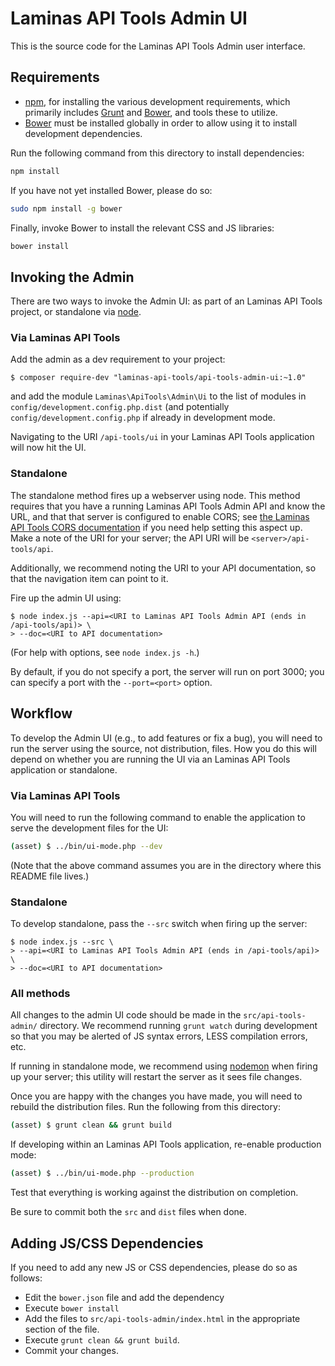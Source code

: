 Laminas API Tools Admin UI
==================

This is the source code for the Laminas API Tools Admin user interface.

Requirements
------------

- [npm](https://npmjs.org/), for installing the various development
  requirements, which primarily includes [Grunt](http://gruntjs.com) and
  [Bower](http://bower.io/), and tools these to utilize.
- [Bower](http://bower.io/) must be installed globally in order to allow using
  it to install development dependencies.

Run the following command from this directory to install dependencies:

```sh
npm install
```

If you have not yet installed Bower, please do so:

```sh
sudo npm install -g bower
```

Finally, invoke Bower to install the relevant CSS and JS libraries:

```sh
bower install
```

Invoking the Admin
------------------

There are two ways to invoke the Admin UI: as part of an Laminas API Tools project, or
standalone via [node](https://nodejs.org).

### Via Laminas API Tools

Add the admin as a dev requirement to your project:

```console
$ composer require-dev "laminas-api-tools/api-tools-admin-ui:~1.0"
```

and add the module `Laminas\ApiTools\Admin\Ui` to the list of modules in
`config/development.config.php.dist` (and potentially
`config/development.config.php` if already in development mode.

Navigating to the URI `/api-tools/ui` in your Laminas API Tools application will now hit the UI.

### Standalone

The standalone method fires up a webserver using node. This method requires that
you have a running Laminas API Tools Admin API and know the URL, and that that server is
configured to enable CORS; see [the Laminas API Tools CORS
documentation](https://api-tools.getlaminas.org/documentation/recipes/allowing-request-from-other-domains)
if you need help setting this aspect up. Make a note of the URI for your server;
the API URI will be `<server>/api-tools/api`.

Additionally, we recommend noting the URI to your API documentation, so that the
navigation item can point to it.

Fire up the admin UI using:

```console
$ node index.js --api=<URI to Laminas API Tools Admin API (ends in /api-tools/api)> \
> --doc=<URI to API documentation>
```

(For help with options, see `node index.js -h`.)

By default, if you do not specify a port, the server will run on port 3000; you
can specify a port with the `--port=<port>` option.

Workflow
--------

To develop the Admin UI (e.g., to add features or fix a bug), you will need to
run the server using the source, not distribution, files. How you do this will
depend on whether you are running the UI via an Laminas API Tools application or
standalone.

### Via Laminas API Tools

You will need to run the following command to enable the application to serve
the development files for the UI:

```sh
(asset) $ ../bin/ui-mode.php --dev
```

(Note that the above command assumes you are in the directory where this README
file lives.)

### Standalone

To develop standalone, pass the `--src` switch when firing up the server:

```console
$ node index.js --src \
> --api=<URI to Laminas API Tools Admin API (ends in /api-tools/api)> \
> --doc=<URI to API documentation>
```

### All methods

All changes to the admin UI code should be made in the `src/api-tools-admin/`
directory. We recommend running `grunt watch` during development so that you may
be alerted of JS syntax errors, LESS compilation errors, etc.

If running in standalone mode, we recommend using [nodemon](http://nodemon.io)
when firing up your server; this utility will restart the server as it sees file
changes.

Once you are happy with the changes you have made, you will need to rebuild the
distribution files. Run the following from this directory:

```sh
(asset) $ grunt clean && grunt build
```

If developing within an Laminas API Tools application, re-enable production mode:

```sh
(asset) $ ../bin/ui-mode.php --production
```

Test that everything is working against the distribution on completion.

Be sure to commit both the `src` and `dist` files when done.

Adding JS/CSS Dependencies
--------------------------

If you need to add any new JS or CSS dependencies, please do so as follows:

- Edit the `bower.json` file and add the dependency
- Execute `bower install`
- Add the files to `src/api-tools-admin/index.html` in the appropriate
  section of the file.
- Execute `grunt clean && grunt build`.
- Commit your changes.


